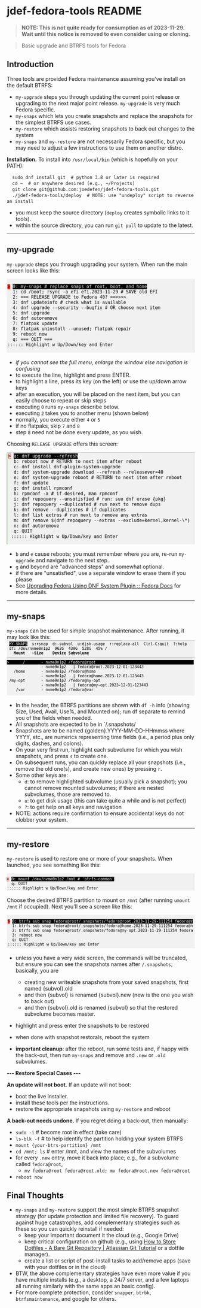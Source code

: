 # jdef-fedora-tools README
> **NOTE: This is not quite ready for consumption as of 2023-11-29. Wait until this notice is removed to even consider using or cloning.**

> Basic upgrade and BTRFS tools for Fedora

## Introduction
Three tools are provided Fedora maintenance assuming you've install on the default BTRFS:
* `my-upgrade` steps you through updating the current point release or upgrading to the next major point release. `my-upgrade` is very much Fedora specific.
* `my-snaps` which lets you create snapshots and replace the snapshots for the simplest BTRFS use cases.
* `my-restore` which assists restoring snapshots to back out changes to the system
* `my-snaps` and `my-restore` are not necessarily Fedora specific, but you may need to adjust a few instructions to use them on another distro.

**Installation.** To install into `/usr/local/bin` (which is hopefully on your PATH):
```
  sudo dnf install git  # python 3.8 or later is required
  cd ~  # or anywhere desired (e.g., ~/Projects)
  git clone git@github.com:joedefen/jdef-fedora-tools.git
  ./jdef-fedora-tools/deploy  # NOTE: use "undeploy" script to reverse an install
```
* you must keep the source directory (`deploy` creates symbolic links to it tools).
* within the source directory, you can run `git pull` to update to the latest.
---

## my-upgrade
`my-upgrade` steps you through upgrading your system. When run the main screen looks like this:

![my-update-p1.png](https://github.com/joedefen/jdef-fedora-tools/blob/main/images/my-update-p1.png?raw=true)
* *if you cannot see the full menu, enlarge the window else navigation is confusing*
* to execute the line, highlight and press ENTER.
* to highlight a line, press its key (on the left) or use the up/down arrow keys
* after an execution, you will be placed on the next item, but you can easily choose to repeat or skip steps
* executing `0` runs `my-snaps` describe below.
* executing `2` takes you to another menu (shown below)
* normally, you execute either `4` or `5`
* if no flatpaks, skip `7` and `8`
* step `8` need not be done every update, as you wish.

Choosing `RELEASE UPGRADE` offers this screen:

![my-update-p2.png](https://github.com/joedefen/jdef-fedora-tools/blob/main/images/my-update-p2.png?raw=true)

* `b` and `e` cause reboots; you must remember where you are, re-run `my-upgrade` and navigate to the next step.
* `g` and beyond are "advanced steps" and somewhat optional.
* if there are "unsatisfied", use a separate window to erase them if you please
* See [Upgrading Fedora Using DNF System Plugin :: Fedora Docs](https://docs.fedoraproject.org/en-US/quick-docs/upgrading-fedora-offline/) for more details.

---

## my-snaps
`my-snaps` can be used for simple snapshot maintenance. After running, it may look like this:
![my-snaps.png](https://github.com/joedefen/jdef-fedora-tools/blob/main/images/my-snaps.png?raw=true)

* In the header, the BTRFS partitions are shown with `df -h` info (showing Size, Used, Avail, Use%, and Mounted on); run df separate to remind you of the fields when needed.
* All snapshots are expected to be in `/.snapshots/
* Snapshots are to be named {golden}.YYYY-MM-DD-HHmmss where YYYY, etc., are numerics representing time fields (i.e., a period plus only digits, dashes, and colons).
* On your very first run, highlight each subvolume for which you wish snapshots, and press `s` to create one.
* On subsequent runs, you can quickly replace all your snapshots (i.e., remove the old one(s), and create new ones) by pressing `r`.
* Some other keys are:
  * `d`: to remove highlighted subvolume (usually pick a snapshot); you cannot remove mounted subvolumes; if there are nested subvolumes, those are removed to.
  * `u`: to get disk usage (this can take quite a while and is not perfect)
  * `?`: to get help on all keys and navigation
* NOTE: actions require confirmation to ensure accidental keys do not clobber your system.
---

## my-restore
`my-restore` is used to restore one or more of your snapshots. When launched, you see something like this:

![my-restore-p1.png](https://github.com/joedefen/jdef-fedora-tools/blob/main/images/my-restore-p1.png?raw=true)

Choose the desired BTRFS partition to mount on `/mnt` (after running `umount /mnt` if occupied).
Next you'll see a screen like this:

![my-restore-p2.png](https://github.com/joedefen/jdef-fedora-tools/blob/main/images/my-restore-p2.png?raw=true)

* unless you have a very wide screen, the commands will be truncated, but ensure you can see the snapshots names after `/.snapshots`; basically, you are
  * creating new writeable snapshots from your saved snapshots, first named {subvol}.old
  * and then {subvol} is renamed {subvol}.new (new is the one you wish to back out)
  * and then {subvol}.old is renamed {subvol} so that the restored subvolume becomes master.

* highlight and press enter the snapshots to be restored
* when done with snapshot restorals, reboot the system
* **important cleanup**: after the reboot, run some tests and, if happy with the back-out, then run `my-snaps` and remove and `.new` or `.old` subvolumes.

**--- Restore Special Cases ---**

**An update will not boot.**  If an update will not boot:
* boot the live installer.
* install these tools per the instructions.
* restore the appropriate snapshots using `my-restore` and reboot

**A back-out needs undone.**  If you regret doing a back-out, then manually:
* `sudo -i` # become root in effect (take care)
* `ls-blk -f` # to help identify the partition holding your system BTRFS
* `mount {your-btrs-partition} /mnt`
* `cd /mnt; ls`  # enter /mnt, and view the names of the subvolumes
* for every `.new` entry, move it back into place; e.g., for a subvolume called `fedora@root`,
  * `mv fedora@root fedora@root.old; mv fedora@root.new fedora@root`
* `reboot now`

## Final Thoughts
* `my-snaps` and `my-restore` support the most simple BTRFS snapshot strategy (for update protection and limited file recovery).  To guard against huge catastrophes, add complementary strategies such as these so you can quickly reinstall if needed:
  * keep your important document it the cloud (e.g., Google Drive)
  * keep critical configuration on github (e.g., using [How to Store Dotfiles - A Bare Git Repository | Atlassian Git Tutorial](https://www.atlassian.com/git/tutorials/dotfiles) or a dotfile manager).
  * create a list or script of post-install tasks to add/remove apps (save with your dotfiles or in the cloud)
* BTW, the above complementary strategies have even more value if you have multiple installs (e.g., a desktop, a 24/7 server, and a few laptops all running similarly with the same apps an basic config).
* For more complete protection, consider `snapper`, `btrbk`, `btrfsmaintenance`, and google for others.

